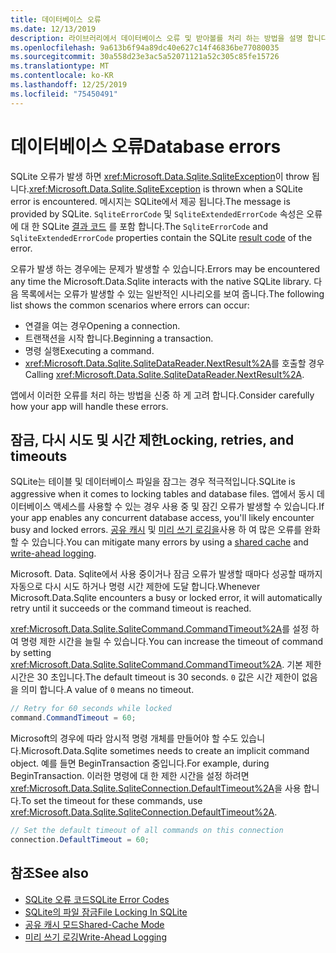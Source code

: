 ```yaml
---
title: 데이터베이스 오류
ms.date: 12/13/2019
description: 라이브러리에서 데이터베이스 오류 및 받아볼를 처리 하는 방법을 설명 합니다.
ms.openlocfilehash: 9a613b6f94a89dc40e627c14f46836be77080035
ms.sourcegitcommit: 30a558d23e3ac5a52071121a52c305c85fe15726
ms.translationtype: MT
ms.contentlocale: ko-KR
ms.lasthandoff: 12/25/2019
ms.locfileid: "75450491"
---
```

# <a name="database-errors"></a><span data-ttu-id="90569-103">데이터베이스 오류</span><span class="sxs-lookup"><span data-stu-id="90569-103">Database errors</span></span>

<span data-ttu-id="90569-104">SQLite 오류가 발생 하면 <xref:Microsoft.Data.Sqlite.SqliteException>이 throw 됩니다.</span><span class="sxs-lookup"><span data-stu-id="90569-104"><xref:Microsoft.Data.Sqlite.SqliteException> is thrown when a SQLite error is encountered.</span></span> <span data-ttu-id="90569-105">메시지는 SQLite에서 제공 됩니다.</span><span class="sxs-lookup"><span data-stu-id="90569-105">The message is provided by SQLite.</span></span> <span data-ttu-id="90569-106">`SqliteErrorCode` 및 `SqliteExtendedErrorCode` 속성은 오류에 대 한 SQLite [결과 코드](https://www.sqlite.org/rescode.html) 를 포함 합니다.</span><span class="sxs-lookup"><span data-stu-id="90569-106">The `SqliteErrorCode` and `SqliteExtendedErrorCode` properties contain the SQLite [result code](https://www.sqlite.org/rescode.html) of the error.</span></span>

<span data-ttu-id="90569-107">오류가 발생 하는 경우에는 문제가 발생할 수 있습니다.</span><span class="sxs-lookup"><span data-stu-id="90569-107">Errors may be encountered any time the Microsoft.Data.Sqlite interacts with the native SQLite library.</span></span> <span data-ttu-id="90569-108">다음 목록에서는 오류가 발생할 수 있는 일반적인 시나리오를 보여 줍니다.</span><span class="sxs-lookup"><span data-stu-id="90569-108">The following list shows the common scenarios where errors can occur:</span></span>

* <span data-ttu-id="90569-109">연결을 여는 경우</span><span class="sxs-lookup"><span data-stu-id="90569-109">Opening a connection.</span></span>
* <span data-ttu-id="90569-110">트랜잭션을 시작 합니다.</span><span class="sxs-lookup"><span data-stu-id="90569-110">Beginning a transaction.</span></span>
* <span data-ttu-id="90569-111">명령 실행</span><span class="sxs-lookup"><span data-stu-id="90569-111">Executing a command.</span></span>
* <span data-ttu-id="90569-112"><xref:Microsoft.Data.Sqlite.SqliteDataReader.NextResult%2A>를 호출할 경우</span><span class="sxs-lookup"><span data-stu-id="90569-112">Calling <xref:Microsoft.Data.Sqlite.SqliteDataReader.NextResult%2A>.</span></span>

<span data-ttu-id="90569-113">앱에서 이러한 오류를 처리 하는 방법을 신중 하 게 고려 합니다.</span><span class="sxs-lookup"><span data-stu-id="90569-113">Consider carefully how your app will handle these errors.</span></span>

## <a name="locking-retries-and-timeouts"></a><span data-ttu-id="90569-114">잠금, 다시 시도 및 시간 제한</span><span class="sxs-lookup"><span data-stu-id="90569-114">Locking, retries, and timeouts</span></span>

<span data-ttu-id="90569-115">SQLite는 테이블 및 데이터베이스 파일을 잠그는 경우 적극적입니다.</span><span class="sxs-lookup"><span data-stu-id="90569-115">SQLite is aggressive when it comes to locking tables and database files.</span></span> <span data-ttu-id="90569-116">앱에서 동시 데이터베이스 액세스를 사용할 수 있는 경우 사용 중 및 잠긴 오류가 발생할 수 있습니다.</span><span class="sxs-lookup"><span data-stu-id="90569-116">If your app enables any concurrent database access, you'll likely encounter busy and locked errors.</span></span> <span data-ttu-id="90569-117">[공유 캐시](connection-strings.md#cache) 및 [미리 쓰기 로깅을](async.md)사용 하 여 많은 오류를 완화할 수 있습니다.</span><span class="sxs-lookup"><span data-stu-id="90569-117">You can mitigate many errors by using a [shared cache](connection-strings.md#cache) and [write-ahead logging](async.md).</span></span>

<span data-ttu-id="90569-118">Microsoft. Data. Sqlite에서 사용 중이거나 잠금 오류가 발생할 때마다 성공할 때까지 자동으로 다시 시도 하거나 명령 시간 제한에 도달 합니다.</span><span class="sxs-lookup"><span data-stu-id="90569-118">Whenever Microsoft.Data.Sqlite encounters a busy or locked error, it will automatically retry until it succeeds or the command timeout is reached.</span></span>

<span data-ttu-id="90569-119"><xref:Microsoft.Data.Sqlite.SqliteCommand.CommandTimeout%2A>를 설정 하 여 명령 제한 시간을 늘릴 수 있습니다.</span><span class="sxs-lookup"><span data-stu-id="90569-119">You can increase the timeout of command by setting <xref:Microsoft.Data.Sqlite.SqliteCommand.CommandTimeout%2A>.</span></span> <span data-ttu-id="90569-120">기본 제한 시간은 30 초입니다.</span><span class="sxs-lookup"><span data-stu-id="90569-120">The default timeout is 30 seconds.</span></span> <span data-ttu-id="90569-121">`0` 값은 시간 제한이 없음을 의미 합니다.</span><span class="sxs-lookup"><span data-stu-id="90569-121">A value of `0` means no timeout.</span></span>

```csharp
// Retry for 60 seconds while locked
command.CommandTimeout = 60;
```

<span data-ttu-id="90569-122">Microsoft의 경우에 따라 암시적 명령 개체를 만들어야 할 수도 있습니다.</span><span class="sxs-lookup"><span data-stu-id="90569-122">Microsoft.Data.Sqlite sometimes needs to create an implicit command object.</span></span> <span data-ttu-id="90569-123">예를 들면 BeginTransaction 중입니다.</span><span class="sxs-lookup"><span data-stu-id="90569-123">For example, during BeginTransaction.</span></span> <span data-ttu-id="90569-124">이러한 명령에 대 한 제한 시간을 설정 하려면 <xref:Microsoft.Data.Sqlite.SqliteConnection.DefaultTimeout%2A>을 사용 합니다.</span><span class="sxs-lookup"><span data-stu-id="90569-124">To set the timeout for these commands, use <xref:Microsoft.Data.Sqlite.SqliteConnection.DefaultTimeout%2A>.</span></span>

```csharp
// Set the default timeout of all commands on this connection
connection.DefaultTimeout = 60;
```

## <a name="see-also"></a><span data-ttu-id="90569-125">참조</span><span class="sxs-lookup"><span data-stu-id="90569-125">See also</span></span>

* [<span data-ttu-id="90569-126">SQLite 오류 코드</span><span class="sxs-lookup"><span data-stu-id="90569-126">SQLite Error Codes</span></span>](https://www.sqlite.org/rescode.html)
* [<span data-ttu-id="90569-127">SQLite의 파일 잠금</span><span class="sxs-lookup"><span data-stu-id="90569-127">File Locking In SQLite</span></span>](https://www.sqlite.org/lockingv3.html)
* [<span data-ttu-id="90569-128">공유 캐시 모드</span><span class="sxs-lookup"><span data-stu-id="90569-128">Shared-Cache Mode</span></span>](https://www.sqlite.org/sharedcache.html)
* [<span data-ttu-id="90569-129">미리 쓰기 로깅</span><span class="sxs-lookup"><span data-stu-id="90569-129">Write-Ahead Logging</span></span>](https://www.sqlite.org/wal.html)
